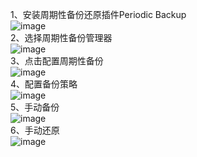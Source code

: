 1、安装周期性备份还原插件Periodic Backup  
![image](https://github.com/mykubernetes/linux-install/blob/master/image/jenkins001.png)  
2、选择周期性备份管理器  
![image](https://github.com/mykubernetes/linux-install/blob/master/image/jenkins002.png)  
3、点击配置周期性备份  
![image](https://github.com/mykubernetes/linux-install/blob/master/image/jenkins003.png)  
4、配置备份策略  
![image](https://github.com/mykubernetes/linux-install/blob/master/image/jenkins004.png)  
5、手动备份  
![image](https://github.com/mykubernetes/linux-install/blob/master/image/jenkins006.png)  
6、手动还原  
![image](https://github.com/mykubernetes/linux-install/blob/master/image/jenkins005.png)  
